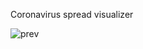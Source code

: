 Coronavirus spread visualizer

![prev](https://firebasestorage.googleapis.com/v0/b/imaginerobots-3c377.appspot.com/o/fiverrPhotox.PNG?alt=media&token=14824891-fea3-4a06-9dff-2c00d0ae7884)
